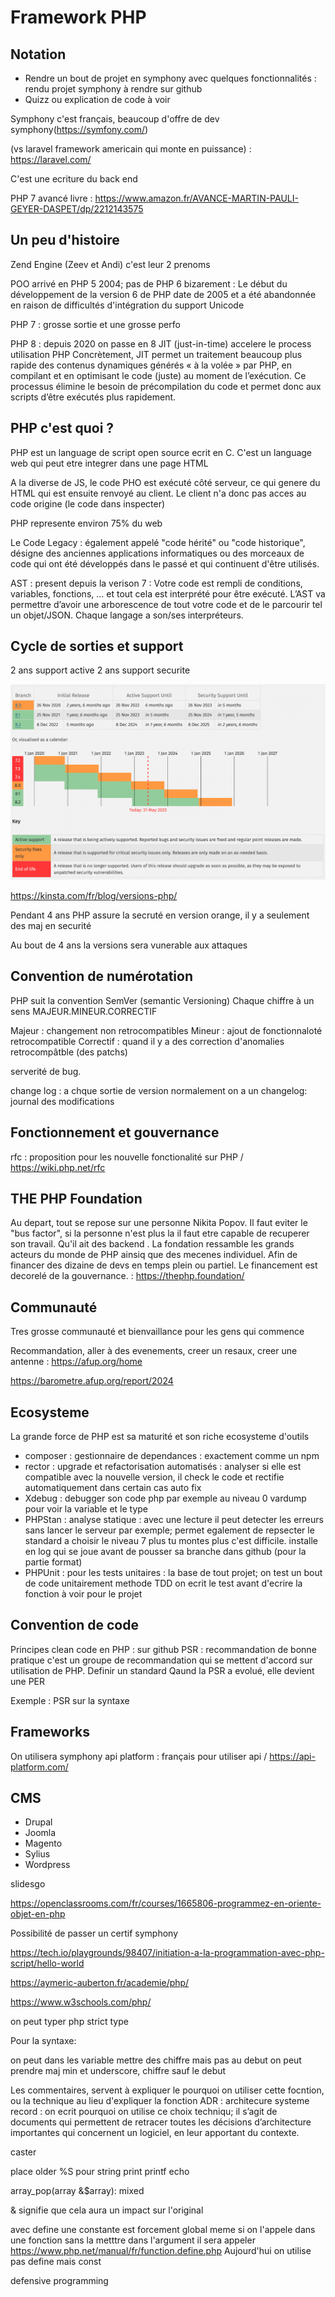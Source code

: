 # Framework PHP

## Notation

- Rendre un bout de projet en symphony avec quelques fonctionnalités : rendu projet symphony à rendre sur github
- Quizz ou explication de code à voir

Symphony c'est français, beaucoup d'offre de dev symphony(https://symfony.com/)

 (vs laravel framework americain qui monte en puissance) : https://laravel.com/


C'est une ecriture du back end 

PHP 7 avancé livre : https://www.amazon.fr/AVANCE-MARTIN-PAULI-GEYER-DASPET/dp/2212143575

## Un peu d'histoire

Zend Engine (Zeev et Andi) c'est leur 2 prenoms

POO arrivé en PHP 5 2004; pas de PHP 6 bizarement : Le début du développement de la version 6 de PHP date de 2005 et a été abandonnée en raison de difficultés d'intégration du support Unicode


PHP 7 : grosse sortie et une grosse perfo

PHP 8 : depuis 2020 on passe en 8 JIT (just-in-time) accelere le process utilisation PHP
Concrètement, JIT permet un traitement beaucoup plus rapide des contenus dynamiques générés « à la volée » par PHP, en compilant et en optimisant le code (juste) au moment de l’exécution. Ce processus élimine le besoin de précompilation du code et permet donc aux scripts d’être exécutés plus rapidement.

## PHP c'est quoi ? 

PHP est un language de script open source ecrit en C.
C'est un language web qui peut etre integrer dans une page HTML

A la diverse de JS, le code PHO est exécuté côté serveur, ce qui genere du HTML qui est ensuite renvoyé au client.
Le client n'a donc pas acces au code origine (le code dans inspecter)

PHP represente environ 75% du web 


Le Code Legacy : également appelé "code hérité" ou "code historique", désigne des anciennes applications informatiques ou des morceaux de code qui ont été développés dans le passé et qui continuent d'être utilisés.

AST : present depuis la verison 7 : Votre code est rempli de conditions, variables, fonctions, … et tout cela est interprété pour être exécuté. L’AST va permettre d’avoir une arborescence de tout votre code et de le parcourir tel un objet/JSON. Chaque langage a son/ses interpréteurs.

## Cycle de sorties et support  

2 ans support active 2 ans support securite 

![alt text](image-4.png)

https://kinsta.com/fr/blog/versions-php/

Pendant 4 ans PHP assure la secruté en version orange, il y a seulement des maj en securité 

Au bout de 4 ans la versions sera vunerable aux attaques


## Convention de numérotation

PHP suit la convention SemVer (semantic Versioning)
Chaque chiffre à un sens
MAJEUR.MINEUR.CORRECTIF

Majeur : changement non retrocompatibles
Mineur : ajout de fonctionnaloté retrocompatible
Correctif : quand il y a des correction d'anomalies retrocompâtble (des patchs)

serverité de bug.

change log : a chque sortie de version normalement on a un changelog:  journal des modifications

## Fonctionnement et gouvernance


rfc : proposition pour les nouvelle fonctionalité sur PHP / https://wiki.php.net/rfc


## THE PHP Foundation 

Au depart, tout se repose sur une personne Nikita Popov.
Il faut eviter le "bus factor", si la personne n'est plus la il faut etre capable de recuperer son travail. Qu'il ait des backend . La fondation ressamble les grands acteurs du monde de PHP ainsiq que des mecenes individuel. Afin de financer des dizaine de devs en temps plein ou partiel.
Le financement est decorelé de la gouvernance. : https://thephp.foundation/

## Communauté

Tres grosse communauté et bienvaillance pour les gens qui commence


Recommandation, aller à des evenements, creer un resaux, creer une antenne  : https://afup.org/home


https://barometre.afup.org/report/2024

## Ecosysteme

La grande force de PHP est sa maturité et son riche ecosysteme d'outils

- composer : gestionnaire de dependances : exactement comme un npm 
- rector : upgrade et refactorisation automatisés : analyser si elle est compatible avec la nouvelle version, il check le code et rectifie automatiquement dans certain cas auto fix
- Xdebug : debugger son code php par exemple au niveau 0 vardump pour voir la variable et le type 
- PHPStan : analyse statique : avec une lecture il peut detecter les erreurs sans lancer le serveur par exemple; permet egalement de repsecter le standard a choisir le niveau 7 plus tu montes plus c'est difficile. installe en log qui se joue avant de pousser sa branche dans github (pour la partie format)
- PHPUnit : pour les tests unitaires : la base de tout projet; on test un bout de code unitairement 
methode TDD on ecrit le test avant d'ecrire la fonction à voir pour le projet

## Convention de code

Principes clean code en PHP : sur github
PSR : recommandation de bonne pratique c'est un groupe de recommandation qui se mettent d'accord sur utilisation de PHP. Definir un standard
Qaund la PSR a evolué, elle devient une PER

Exemple : PSR sur la syntaxe


## Frameworks

On utilisera symphony
api platform : français pour utiliser api / https://api-platform.com/


## CMS

- Drupal
- Joomla
- Magento
- Sylius
- Wordpress



slidesgo


https://openclassrooms.com/fr/courses/1665806-programmez-en-oriente-objet-en-php

Possibilité de passer un certif symphony

https://tech.io/playgrounds/98407/initiation-a-la-programmation-avec-php-script/hello-world


https://aymeric-auberton.fr/academie/php/

https://www.w3schools.com/php/

on peut typer php strict type

Pour la syntaxe:

on peut dans les variable mettre des chiffre mais pas au debut
on peut prendre maj min et underscore, chiffre sauf le debut


Les commentaires, servent à expliquer le pourquoi on utiliser cette focntion, ou la technique au lieu d'expliquer la fonction 
ADR : architecure systeme record : on ecrit pourquoi on utilise ce choix techniqu; il s’agit de documents qui permettent de retracer toutes les décisions d’architecture importantes qui concernent un logiciel, en leur apportant du contexte.

caster

place older %S pour string
print 
printf
echo


array_pop(array &$array): mixed

& signifie que cela aura un impact sur l'original


avec define une constante est forcement global meme si on l'appele dans une fonction sans la metttre dans l'argument il sera appeler
https://www.php.net/manual/fr/function.define.php
Aujourd'hui on utilise pas define mais const


defensive programming